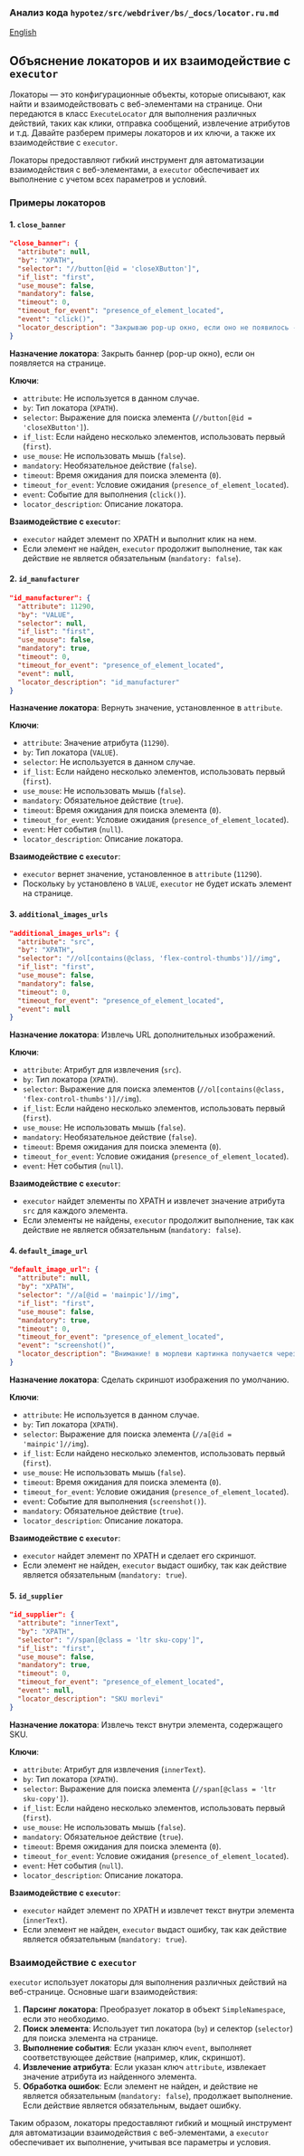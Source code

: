 ### Анализ кода `hypotez/src/webdriver/bs/_docs/locator.ru.md`

[English](https://github.com/hypo69/hypotez/blob/master/src/webdriver/locator.md)
## Объяснение локаторов и их взаимодействие с `executor`

Локаторы — это конфигурационные объекты, которые описывают, как найти и взаимодействовать с веб-элементами на странице. Они передаются в класс `ExecuteLocator` для выполнения различных действий, таких как клики, отправка сообщений, извлечение атрибутов и т.д. Давайте разберем примеры локаторов и их ключи, а также их взаимодействие с `executor`.

Локаторы предоставляют гибкий инструмент для автоматизации взаимодействия с веб-элементами, а `executor` обеспечивает их выполнение с учетом всех параметров и условий.

### Примеры локаторов

#### 1. `close_banner`

```json
"close_banner": {
  "attribute": null,
  "by": "XPATH",
  "selector": "//button[@id = 'closeXButton']",
  "if_list": "first",
  "use_mouse": false,
  "mandatory": false,
  "timeout": 0,
  "timeout_for_event": "presence_of_element_located",
  "event": "click()",
  "locator_description": "Закрываю pop-up окно, если оно не появилось - не страшно (`mandatory`:`false`)"
}
```

**Назначение локатора**:
Закрыть баннер (pop-up окно), если он появляется на странице.

**Ключи**:

*   `attribute`: Не используется в данном случае.
*   `by`: Тип локатора (`XPATH`).
*   `selector`: Выражение для поиска элемента (`//button[@id = 'closeXButton']`).
*   `if_list`: Если найдено несколько элементов, использовать первый (`first`).
*   `use_mouse`: Не использовать мышь (`false`).
*   `mandatory`: Необязательное действие (`false`).
*   `timeout`: Время ожидания для поиска элемента (`0`).
*   `timeout_for_event`: Условие ожидания (`presence_of_element_located`).
*   `event`: Событие для выполнения (`click()`).
*   `locator_description`: Описание локатора.

**Взаимодействие с `executor`**:

*   `executor` найдет элемент по XPATH и выполнит клик на нем.
*   Если элемент не найден, `executor` продолжит выполнение, так как действие не является обязательным (`mandatory: false`).

#### 2. `id_manufacturer`

```json
"id_manufacturer": {
  "attribute": 11290,
  "by": "VALUE",
  "selector": null,
  "if_list": "first",
  "use_mouse": false,
  "mandatory": true,
  "timeout": 0,
  "timeout_for_event": "presence_of_element_located",
  "event": null,
  "locator_description": "id_manufacturer"
}
```

**Назначение локатора**:
Вернуть значение, установленное в `attribute`.

**Ключи**:

*   `attribute`: Значение атрибута (`11290`).
*   `by`: Тип локатора (`VALUE`).
*   `selector`: Не используется в данном случае.
*   `if_list`: Если найдено несколько элементов, использовать первый (`first`).
*   `use_mouse`: Не использовать мышь (`false`).
*   `mandatory`: Обязательное действие (`true`).
*   `timeout`: Время ожидания для поиска элемента (`0`).
*   `timeout_for_event`: Условие ожидания (`presence_of_element_located`).
*   `event`: Нет события (`null`).
*   `locator_description`: Описание локатора.

**Взаимодействие с `executor`**:

*   `executor` вернет значение, установленное в `attribute` (`11290`).
*   Поскольку `by` установлено в `VALUE`, `executor` не будет искать элемент на странице.

#### 3. `additional_images_urls`

```json
"additional_images_urls": {
  "attribute": "src",
  "by": "XPATH",
  "selector": "//ol[contains(@class, 'flex-control-thumbs')]//img",
  "if_list": "first",
  "use_mouse": false,
  "mandatory": false,
  "timeout": 0,
  "timeout_for_event": "presence_of_element_located",
  "event": null
}
```

**Назначение локатора**:
Извлечь URL дополнительных изображений.

**Ключи**:

*   `attribute`: Атрибут для извлечения (`src`).
*   `by`: Тип локатора (`XPATH`).
*   `selector`: Выражение для поиска элементов (`//ol[contains(@class, 'flex-control-thumbs')]//img`).
*   `if_list`: Если найдено несколько элементов, использовать первый (`first`).
*   `use_mouse`: Не использовать мышь (`false`).
*   `mandatory`: Необязательное действие (`false`).
*   `timeout`: Время ожидания для поиска элемента (`0`).
*   `timeout_for_event`: Условие ожидания (`presence_of_element_located`).
*   `event`: Нет события (`null`).

**Взаимодействие с `executor`**:

*   `executor` найдет элементы по XPATH и извлечет значение атрибута `src` для каждого элемента.
*   Если элементы не найдены, `executor` продолжит выполнение, так как действие не является обязательным (`mandatory: false`).

#### 4. `default_image_url`

```json
"default_image_url": {
  "attribute": null,
  "by": "XPATH",
  "selector": "//a[@id = 'mainpic']//img",
  "if_list": "first",
  "use_mouse": false,
  "mandatory": true,
  "timeout": 0,
  "timeout_for_event": "presence_of_element_located",
  "event": "screenshot()",
  "locator_description": "Внимание! в морлеви картинка получается через screenshot и возвращается как png (`bytes`)"
}
```

**Назначение локатора**:
Сделать скриншот изображения по умолчанию.

**Ключи**:

*   `attribute`: Не используется в данном случае.
*   `by`: Тип локатора (`XPATH`).
*   `selector`: Выражение для поиска элемента (`//a[@id = 'mainpic']//img`).
*   `if_list`: Если найдено несколько элементов, использовать первый (`first`).
*   `use_mouse`: Не использовать мышь (`false`).
*   `timeout`: Время ожидания для поиска элемента (`0`).
*   `timeout_for_event`: Условие ожидания (`presence_of_element_located`).
*   `event`: Событие для выполнения (`screenshot()`).
*   `mandatory`: Обязательное действие (`true`).
*   `locator_description`: Описание локатора.

**Взаимодействие с `executor`**:

*   `executor` найдет элемент по XPATH и сделает его скриншот.
*   Если элемент не найден, `executor` выдаст ошибку, так как действие является обязательным (`mandatory: true`).

#### 5. `id_supplier`

```json
"id_supplier": {
  "attribute": "innerText",
  "by": "XPATH",
  "selector": "//span[@class = 'ltr sku-copy']",
  "if_list": "first",
  "use_mouse": false,
  "mandatory": true,
  "timeout": 0,
  "timeout_for_event": "presence_of_element_located",
  "event": null,
  "locator_description": "SKU morlevi"
}
```

**Назначение локатора**:
Извлечь текст внутри элемента, содержащего SKU.

**Ключи**:

*   `attribute`: Атрибут для извлечения (`innerText`).
*   `by`: Тип локатора (`XPATH`).
*   `selector`: Выражение для поиска элемента (`//span[@class = 'ltr sku-copy']`).
*   `if_list`: Если найдено несколько элементов, использовать первый (`first`).
*   `use_mouse`: Не использовать мышь (`false`).
*   `mandatory`: Обязательное действие (`true`).
*   `timeout`: Время ожидания для поиска элемента (`0`).
*   `timeout_for_event`: Условие ожидания (`presence_of_element_located`).
*   `event`: Нет события (`null`).
*   `locator_description`: Описание локатора.

**Взаимодействие с `executor`**:

*   `executor` найдет элемент по XPATH и извлечет текст внутри элемента (`innerText`).
*   Если элемент не найден, `executor` выдаст ошибку, так как действие является обязательным (`mandatory: true`).

### Взаимодействие с `executor`

`executor` использует локаторы для выполнения различных действий на веб-странице. Основные шаги взаимодействия:

1.  **Парсинг локатора**: Преобразует локатор в объект `SimpleNamespace`, если это необходимо.
2.  **Поиск элемента**: Использует тип локатора (`by`) и селектор (`selector`) для поиска элемента на странице.
3.  **Выполнение события**: Если указан ключ `event`, выполняет соответствующее действие (например, клик, скриншот).
4.  **Извлечение атрибута**: Если указан ключ `attribute`, извлекает значение атрибута из найденного элемента.
5.  **Обработка ошибок**: Если элемент не найден, и действие не является обязательным (`mandatory: false`), продолжает выполнение. Если действие является обязательным, выдает ошибку.

Таким образом, локаторы предоставляют гибкий и мощный инструмент для автоматизации взаимодействия с веб-элементами, а `executor` обеспечивает их выполнение, учитывая все параметры и условия.